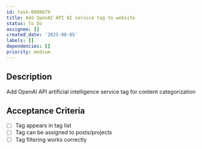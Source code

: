 ```yaml
---
id: task-0000679
title: Add OpenAI API AI service tag to website
status: To Do
assignee: []
created_date: '2025-08-05'
labels: []
dependencies: []
priority: medium
---
```


## Description

Add OpenAI API artificial intelligence service tag for content categorization

## Acceptance Criteria

- [ ] Tag appears in tag list
- [ ] Tag can be assigned to posts/projects
- [ ] Tag filtering works correctly
